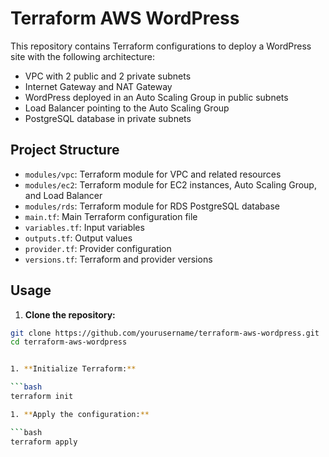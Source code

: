 # Terraform AWS WordPress

This repository contains Terraform configurations to deploy a WordPress site with the following architecture:

- VPC with 2 public and 2 private subnets
- Internet Gateway and NAT Gateway
- WordPress deployed in an Auto Scaling Group in public subnets
- Load Balancer pointing to the Auto Scaling Group
- PostgreSQL database in private subnets

## Project Structure

- `modules/vpc`: Terraform module for VPC and related resources
- `modules/ec2`: Terraform module for EC2 instances, Auto Scaling Group, and Load Balancer
- `modules/rds`: Terraform module for RDS PostgreSQL database
- `main.tf`: Main Terraform configuration file
- `variables.tf`: Input variables
- `outputs.tf`: Output values
- `provider.tf`: Provider configuration
- `versions.tf`: Terraform and provider versions

## Usage

1. **Clone the repository:**

```bash
git clone https://github.com/yourusername/terraform-aws-wordpress.git
cd terraform-aws-wordpress


1. **Initialize Terraform:**

```bash
terraform init

1. **Apply the configuration:**

```bash
terraform apply
